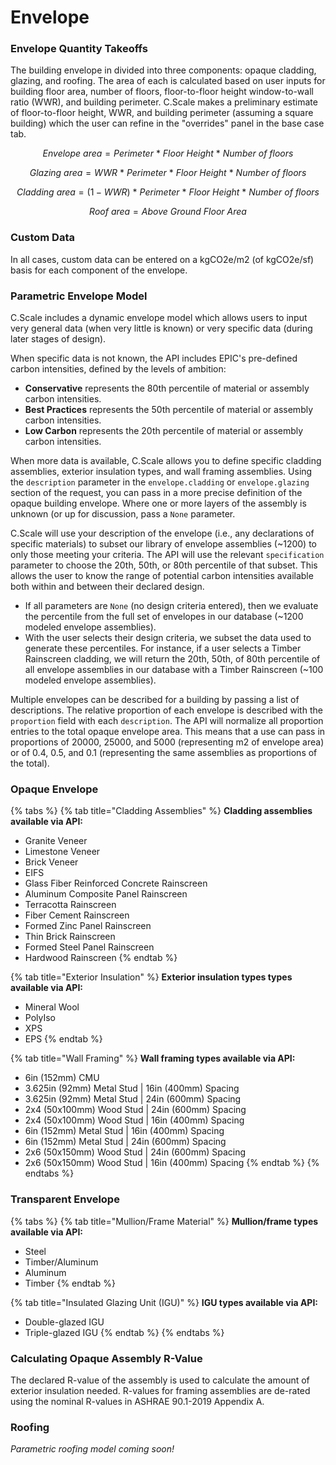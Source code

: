 # Envelope

### Envelope Quantity Takeoffs

The building envelope in divided into three components: opaque cladding, glazing, and roofing. The area of each is calculated based on user inputs for building floor area, number of floors, floor-to-floor height window-to-wall ratio (WWR), and building perimeter. C.Scale makes a preliminary estimate of floor-to-floor height, WWR, and building perimeter (assuming a square building) which the user can refine in the "overrides" panel in the base case tab.

$$
Envelope \ area = Perimeter \ * \ Floor \ Height \ * \ Number \ of \ floors
$$

$$
Glazing \ area = WWR \ * \ Perimeter \ * \ Floor \ Height \ * \ Number \ of \ floors
$$

$$
Cladding \ area = (1-WWR) \ * \ Perimeter \ * \ Floor \ Height \ * \ Number \ of \ floors
$$

$$
Roof \ area = Above \ Ground \ Floor \ Area
$$

### Custom Data

In all cases, custom data can be entered on a kgCO2e/m2 (of kgCO2e/sf) basis for each component of the envelope.&#x20;

### Parametric Envelope Model

C.Scale includes a dynamic envelope model which allows users to input very general data (when very little is known) or very specific data (during later stages of design).&#x20;

When specific data is not known, the API includes EPIC's pre-defined carbon intensities, defined by the levels of ambition:

* **Conservative** represents the 80th percentile of material or assembly carbon intensities.
* **Best Practices** represents the 50th percentile of material or assembly carbon intensities.
* **Low Carbon** represents the 20th percentile of material or assembly carbon intensities.

When more data is available, C.Scale allows you to define specific cladding assemblies, exterior insulation types, and wall framing assemblies. Using the `description` parameter in the `envelope.cladding`  or `envelope.glazing` section of the request, you can pass in a more precise definition of the opaque building envelope. Where one or more layers of the assembly is unknown (or up for discussion, pass a `None` parameter.&#x20;

C.Scale will use your description of the envelope (i.e., any declarations of specific materials) to subset our library of envelope assemblies (\~1200) to only those meeting your criteria. The API will use the relevant `specification` parameter to choose the 20th, 50th, or 80th percentile of that subset. This allows the user to know the range of potential carbon intensities available both within and between their declared design.

* If all parameters are `None` (no design criteria entered), then we evaluate the percentile from the full set of envelopes in our database (\~1200 modeled envelope assemblies).&#x20;
* With the user selects their design criteria, we subset the data used to generate these percentiles. For instance, if a user selects a Timber Rainscreen cladding, we will return the 20th, 50th, of 80th percentile of all envelope assemblies in our database with a Timber Rainscreen (\~100 modeled envelope assemblies).

Multiple envelopes can be described for a building by passing a list of descriptions. The relative proportion of each envelope is described with the `proportion` field with each `description`. The API will normalize all proportion entries to the total opaque envelope area. This means that a use can pass in proportions of 20000, 25000, and 5000 (representing m2 of envelope area) or of 0.4, 0.5, and 0.1 (representing the same assemblies as proportions of the total).

### Opaque Envelope

{% tabs %}
{% tab title="Cladding Assemblies" %}
**Cladding assemblies available via API:**

* Granite Veneer
* Limestone Veneer
* Brick Veneer
* EIFS
* Glass Fiber Reinforced Concrete Rainscreen
* Aluminum Composite Panel Rainscreen
* Terracotta Rainscreen
* Fiber Cement Rainscreen
* Formed Zinc Panel Rainscreen
* Thin Brick Rainscreen
* Formed Steel Panel Rainscreen
* Hardwood Rainscreen
{% endtab %}

{% tab title="Exterior Insulation" %}
**Exterior insulation types types available via API:**

* Mineral Wool
* PolyIso
* XPS
* EPS
{% endtab %}

{% tab title="Wall Framing" %}
**Wall framing types available via API:**

* 6in (152mm) CMU
* 3.625in (92mm) Metal Stud | 16in (400mm) Spacing
* 3.625in (92mm) Metal Stud | 24in (600mm) Spacing
* 2x4 (50x100mm) Wood Stud | 24in (600mm) Spacing
* 2x4 (50x100mm) Wood Stud | 16in (400mm) Spacing
* 6in (152mm) Metal Stud | 16in (400mm) Spacing
* 6in (152mm) Metal Stud | 24in (600mm) Spacing
* 2x6 (50x150mm) Wood Stud | 24in (600mm) Spacing
* 2x6 (50x150mm) Wood Stud | 16in (400mm) Spacing
{% endtab %}
{% endtabs %}

### Transparent Envelope

{% tabs %}
{% tab title="Mullion/Frame Material" %}
**Mullion/frame types available via API:**

* Steel
* Timber/Aluminum
* Aluminum
* Timber
{% endtab %}

{% tab title="Insulated Glazing Unit (IGU)" %}
**IGU types available via API:**

* Double-glazed IGU
* Triple-glazed IGU
{% endtab %}
{% endtabs %}

### Calculating Opaque Assembly R-Value

The declared R-value of the assembly is used to calculate the amount of exterior insulation needed. R-values for framing assemblies are de-rated using the nominal R-values in ASHRAE 90.1-2019 Appendix A.&#x20;

### Roofing

_Parametric roofing model coming soon!_
